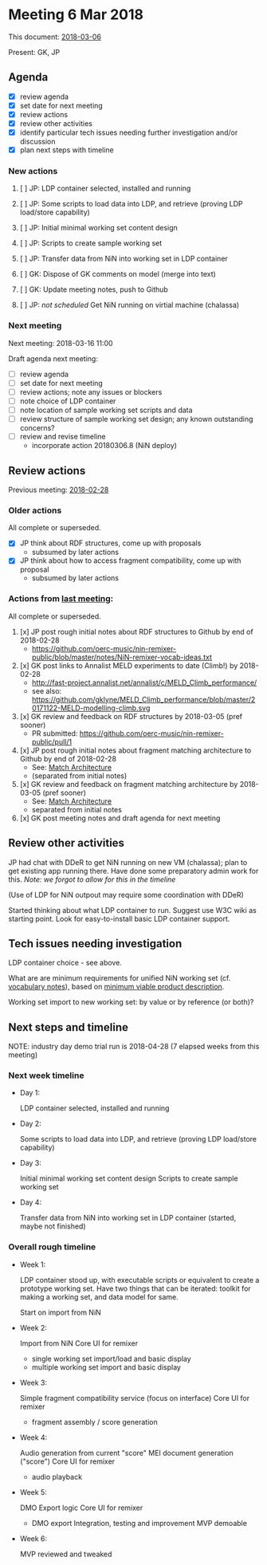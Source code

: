 # Meeting 6 Mar 2018

This document: [2018-03-06](meetings/2018-03-06-meeting.md)

Present: GK, JP
 
## Agenda

- [x] review agenda
- [x] set date for next meeting
- [x] review actions
- [x] review other activities
- [x] identify particular tech issues needing further investigation and/or discussion
- [x] plan next steps with timeline

### New actions

1. [ ] JP: LDP container selected, installed and running
2. [ ] JP: Some scripts to load data into LDP, and retrieve (proving LDP load/store capability)
3. [ ] JP: Initial minimal working set content design
4. [ ] JP: Scripts to create sample working set
5. [ ] JP: Transfer data from NiN into working set in LDP container
6. [ ] GK: Dispose of GK comments on model (merge into text)
7. [ ] GK: Update meeting notes, push to Github

8. [ ] JP: _not scheduled_ Get NiN running on virtial machine (chalassa)


### Next meeting

Next meeting: 2018-03-16 11:00

Draft agenda next meeting:

- [ ] review agenda
- [ ] set date for next meeting
- [ ] review actions; note any issues or blockers
- [ ] note choice of LDP container
- [ ] note location of sample working set scripts and data
- [ ] review structure of sample working set design; any known outstanding concerns?
- [ ] review and revise timeline
    - incorporate action 20180306.8 (NiN deploy)


## Review actions

Previous meeting: [2018-02-28](meetings/2018-02-28-meeting.md)

### Older actions

All complete or superseded.

- [x] JP think about RDF structures, come up with proposals
    - subsumed by later actions
- [x] JP think about how to access fragment compatibility, come up with proposal
    - subsumed by later actions

### Actions from [last meeting](meetings/2018-02-20-meeting.md):

All complete or superseded.

1. [x] JP post rough initial notes about RDF structures to Github by end of 2018-02-28
    - https://github.com/oerc-music/nin-remixer-public/blob/master/notes/NiN-remixer-vocab-ideas.txt
2. [x] GK post links to Annalist MELD experiments to date (Climb!) by 2018-02-28
    - http://fast-project.annalist.net/annalist/c/MELD_Climb_performance/
    - see also: https://github.com/gklyne/MELD_Climb_performance/blob/master/20171122-MELD-modelling-climb.svg
3. [x] GK review and feedback on RDF structures by 2018-03-05 (pref sooner)
    - PR submitted: https://github.com/oerc-music/nin-remixer-public/pull/1
4. [x] JP post rough initial notes about fragment matching architecture to Github by end of 2018-02-28
    - See: [Match Architecture](Match-Architecture.md)
    - (separated from initial notes)
5. [x] GK review and feedback on fragment matching architecture by 2018-03-05 (pref sooner)
    - See: [Match Architecture](Match-Architecture.md)
    - separated from initial notes
6. [x] GK post meeting notes and draft agenda for next meeting


## Review other activities

JP had chat with DDeR to get NiN running on new VM (chalassa);  plan to get existing app running there.  Have done some preparatory admin work for this. _Note: we forgot to allow for this in the timeline_

(Use of LDP for NiN outpout may require some coordination with DDeR)

Started thinking about what LDP container to run.
Suggest use W3C wiki as starting point.
Look for easy-to-install basic LDP container support.

## Tech issues needing investigation

LDP container choice - see above.

What are are minimum requirements for unified NiN working set (cf. [vocabulary notes](../NiN-remixer-vocab-ideas.md)), based on [minimum viable product description](../minimal-viable-product-scenario.md).

Working set import to new working set: by value or by reference (or both)?


## Next steps and timeline

NOTE: industry day demo trial run is 2018-04-28 (7 elapsed weeks from this meeting)

### Next week timeline

- Day 1:

    LDP container selected, installed and running

- Day 2:

    Some scripts to load data into LDP, and retrieve (proving LDP load/store capability)

- Day 3:

    Initial minimal working set content design
Scripts to create sample working set

- Day 4:

    Transfer data from NiN into working set in LDP container (started, maybe not finished)

### Overall rough timeline

- Week 1:

    LDP container stood up, with executable scripts or equivalent to create a prototype working set.  Have two things that can be iterated: toolkit for making a working set, and data model for same.

    Start on import from NiN

- Week 2:

    Import from NiN
    Core UI for remixer
    - single working set import/load and basic display
    - multiple working set import and basic display

- Week 3:

    Simple fragment compatibility service (focus on interface)
    Core UI for remixer
    - fragment assembly / score generation

- Week 4:

    Audio generation from current "score"
    MEI document generation ("score")
    Core UI for remixer
    - audio playback

- Week 5:

    DMO Export logic
    Core UI for remixer
    - DMO export
    Integration, testing and improvement
    MVP demoable

- Week 6:

    MVP reviewed and tweaked





